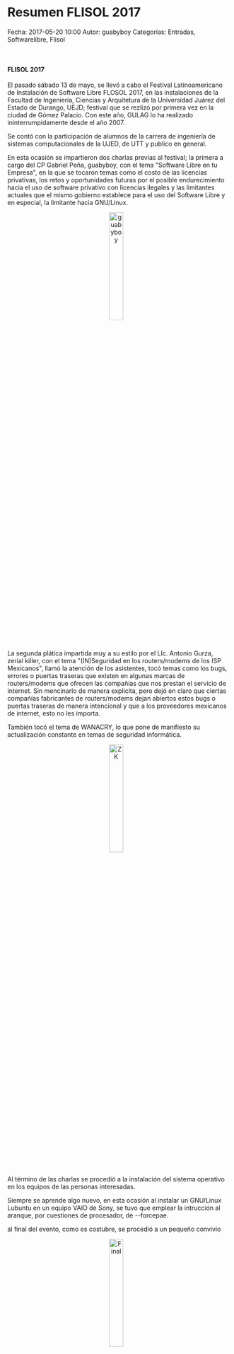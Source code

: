 Resumen FLISOL 2017
===========

Fecha: 2017-05-20 10:00
Autor: guabyboy
Categorías: Entradas, Softwarelibre, Flisol



<br />


#### FLISOL 2017
El pasado sábado 13 de mayo, se llevó a cabo el Festival Latinoamericano de Instalación de Software Libre FLOSOL 2017, en las instalaciones de la Facultad de Ingeniería, Ciencias y Arquitetura de la Universidad Juárez del Estado de Durango, UEJD; festival que se rezlizó por primera vez en la ciudad de Gómez Palacio. Con este año, GULAG lo ha realizado ininterrumpidamente desde el año 2007.
<!-- break -->
Se contó con la participación de alumnos de la carrera de ingeniería de sistemas computacionales de la UJED, de UTT y publico en general.

En esta ocasión se impartieron dos charlas previas al festival; la primera a cargo del CP Gabriel Peña, guabyboy, con el tema "Software Libre en tu Empresa", en la que se tocaron temas como el costo de las licencias privativas, los retos y oportunidades futuras por el posible endurecimiento hacia el uso de software privativo con licencias ilegales y las limitantes actuales que el mismo gobierno establece para el uso del Software Libre y en especial, la limitante hacia GNU/Linux.
<center>
<img class="img-responsive" style="width:25%;height:auto;margin-right:12px;" src="2017-05-20-flisol/01-flisol.png" alt="guabyboy" width="65" height="50">
</center>


La segunda plática impartida muy a su estilo por el LIc. Antonio Gurza, zerial killer, con el tema "(IN)Seguridad en los routers/modems de los ISP Mexicanos", llamó la atención de los asistentes, tocó temas como los bugs, errores o puertas traseras que existen en algunas marcas de routers/modems que ofrecen las compañías que nos prestan el servicio de internet. Sin mencinarlo de manera explícita, pero dejó en claro que ciertas compañías fabricantes de routers/modems dejan abiertos estos bugs o puertas traseras de manera intencional y que a los proveedores mexicanos de internet, esto no les importa.

También tocó el tema de WANACRY, lo que pone de  manifiesto su actualización constante en temas de seguridad informática.
<center>
<img class="img-responsive" style="width:25%;height:auto;margin-right:12px;" src="2017-05-20-flisol/03-flisol.png" alt="ZK" width="65" height="50">
</center>
Al término de las charlas se procedió a la instalación del sistema operativo en los equipos de las personas interesadas.

Siempre se aprende algo nuevo, en esta ocasión al instalar un GNU/Linux Lubuntu en un equipo VAIO de Sony, se tuvo que emplear la intrucción al aranque, por cuestiones de procesador, de --forcepae.


al final del evento, como es costubre, se procedió a un pequeño convivio
<center>
<img class="img-responsive" style="width:25%;height:auto;margin-right:12px;" src="2017-05-20-flisol/05-flisol.png" alt="Final" width="65" height="50">
</center> 



